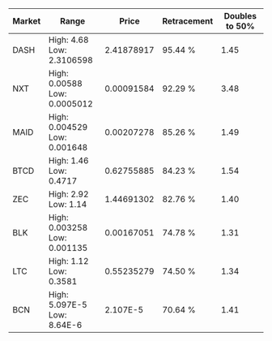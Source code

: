 | Market | Range | Price| Retracement | Doubles to 50% |
| --- | --- | --- | --- | --- |
| DASH | High: 4.68<br />Low: 2.3106598 | 2.41878917 | 95.44 % | 1.45 |
| NXT | High: 0.00588<br />Low: 0.0005012 | 0.00091584 | 92.29 % | 3.48 |
| MAID | High: 0.004529<br />Low: 0.001648 | 0.00207278 | 85.26 % | 1.49 |
| BTCD | High: 1.46<br />Low: 0.4717 | 0.62755885 | 84.23 % | 1.54 |
| ZEC | High: 2.92<br />Low: 1.14 | 1.44691302 | 82.76 % | 1.40 |
| BLK | High: 0.003258<br />Low: 0.001135 | 0.00167051 | 74.78 % | 1.31 |
| LTC | High: 1.12<br />Low: 0.3581 | 0.55235279 | 74.50 % | 1.34 |
| BCN | High: 5.097E-5<br />Low: 8.64E-6 | 2.107E-5 | 70.64 % | 1.41 |
